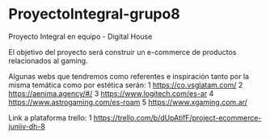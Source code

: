 # ProyectoIntegral-grupo8
Proyecto Integral en equipo - Digital House

El objetivo del proyecto será construir un e-commerce de productos relacionados al gaming. 

Algunas webs que tendremos como referentes e inspiración tanto por la misma temática como por estética serán: 
1 https://co.vsglatam.com/
2 https://aenima.agency/#/ 
3 https://www.logitech.com/es-ar
4 https://www.astrogaming.com/es-roam
5 https://www.xgaming.com.ar/

Link a plataforma trello:
1 https://trello.com/b/dUpAtifF/project-ecommerce-juniiv-dh-8
